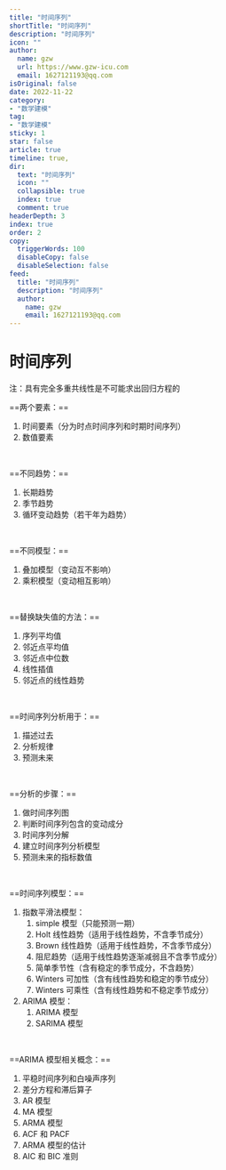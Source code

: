 ```yaml
---
title: "时间序列"
shortTitle: "时间序列"
description: "时间序列"
icon: ""
author: 
  name: gzw
  url: https://www.gzw-icu.com
  email: 1627121193@qq.com
isOriginal: false
date: 2022-11-22
category: 
- "数学建模"
tag:
- "数学建模"
sticky: 1
star: false
article: true
timeline: true,
dir:
  text: "时间序列"
  icon: ""
  collapsible: true
  index: true
  comment: true
headerDepth: 3
index: true
order: 2
copy:
  triggerWords: 100
  disableCopy: false
  disableSelection: false
feed:
  title: "时间序列"
  description: "时间序列"
  author:
    name: gzw
    email: 1627121193@qq.com
---
```




# 时间序列

注：具有完全多重共线性是不可能求出回归方程的


==两个要素：==

1. 时间要素（分为时点时间序列和时期时间序列）
2. 数值要素

<br/>

==不同趋势：==

1. 长期趋势
2. 季节趋势
3. 循环变动趋势（若干年为趋势）


<br/>

==不同模型：==

1. 叠加模型（变动互不影响）
2. 乘积模型（变动相互影响）


<br/>

==替换缺失值的方法：==

1. 序列平均值
2. 邻近点平均值
3. 邻近点中位数
4. 线性插值
5. 邻近点的线性趋势
<br/>

==时间序列分析用于：==

1. 描述过去
2. 分析规律
3. 预测未来

<br/>

==分析的步骤：==

1. 做时间序列图
2. 判断时间序列包含的变动成分
3. 时间序列分解
4. 建立时间序列分析模型
5. 预测未来的指标数值


<br/>

==时间序列模型：==

1. 指数平滑法模型：
   1. simple 模型（只能预测一期）
   2. Holt 线性趋势（适用于线性趋势，不含季节成分）
   3. Brown 线性趋势（适用于线性趋势，不含季节成分）
   4. 阻尼趋势（适用于线性趋势逐渐减弱且不含季节成分）
   5. 简单季节性（含有稳定的季节成分，不含趋势）
   6. Winters 可加性（含有线性趋势和稳定的季节成分）
   7. Winters 可乘性（含有线性趋势和不稳定季节成分）
2. ARIMA 模型：
   1. ARIMA 模型
   2. SARIMA 模型


<br/>

==ARIMA 模型相关概念：==

1. 平稳时间序列和白噪声序列
2. 差分方程和滞后算子
3. AR 模型
4. MA 模型
5. ARMA 模型
6. ACF 和 PACF
7. ARMA 模型的估计
8. AIC 和 BIC 准则

